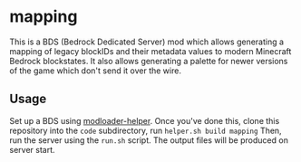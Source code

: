 # mapping
This is a BDS (Bedrock Dedicated Server) mod which allows generating a mapping of legacy blockIDs and their metadata values to modern Minecraft Bedrock blockstates.
It also allows generating a palette for newer versions of the game which don't send it over the wire.

## Usage
Set up a BDS using [modloader-helper](https://github.com/Frago9876543210/modloader-helper).
Once you've done this, clone this repository into the `code` subdirectory, run `helper.sh build mapping`
Then, run the server using the `run.sh` script. The output files will be produced on server start.

